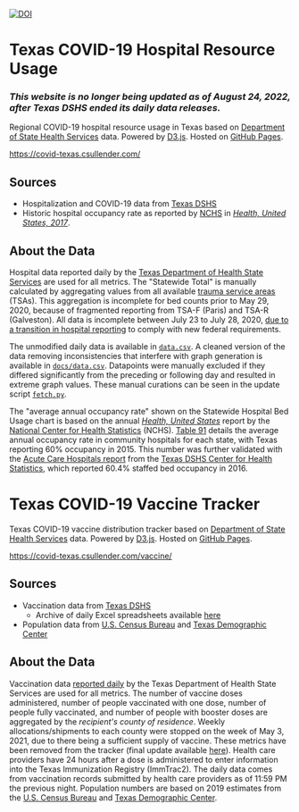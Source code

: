 [![DOI](https://zenodo.org/badge/DOI/10.5281/zenodo.5501307.svg)](https://doi.org/10.5281/zenodo.5501307)

# Texas COVID-19 Hospital Resource Usage

### _This website is no longer being updated as of August 24, 2022, after Texas DSHS ended its daily data releases._

Regional COVID-19 hospital resource usage in Texas based on [Department of State Health Services](https://dshs.texas.gov/) data. Powered by [D3.js](https://d3js.org/). Hosted on [GitHub Pages](https://pages.github.com/).

https://covid-texas.csullender.com/

## Sources

* Hospitalization and COVID-19 data from [Texas DSHS](https://www.dshs.state.tx.us/coronavirus/additionaldata/)
* Historic hospital occupancy rate as reported by [NCHS](https://www.cdc.gov/nchs/index.htm) in [_Health, United States, 2017_](https://www.cdc.gov/nchs/hus/contents2017.htm#Table_091).

## About the Data

Hospital data reported daily by the [Texas Department of Health State Services](https://dshs.texas.gov/) are used for all metrics. The "Statewide Total" is manually calculated by aggregating values from all available [trauma service areas](https://www.dshs.texas.gov/emstraumasystems/etrarac.shtm) (TSAs). This aggregation is incomplete for bed counts prior to May 29, 2020, because of fragmented reporting from TSA-F (Paris) and TSA-R (Galveston). All data is incomplete between July 23 to July 28, 2020, [due to a transition in hospital reporting](https://www.kxan.com/news/coronavirus/hospitalizations/18-of-texas-hospitals-arent-reporting-complete-data-dshs-says/) to comply with new federal requirements.

The unmodified daily data is available in [`data.csv`](data.csv). A cleaned version of the data removing inconsistencies that interfere with graph generation is available in [`docs/data.csv`](docs/data.csv). Datapoints were manually excluded if they differed significantly from the preceding or following day and resulted in extreme graph values. These manual curations can be seen in the update script [`fetch.py`](fetch.py).

The "average annual occupancy rate" shown on the Statewide Hospital Bed Usage chart is based on the annual [_Health, United States_](https://www.cdc.gov/nchs/hus/index.htm) report by the [National Center for Health Statistics](https://www.cdc.gov/nchs/index.htm) (NCHS). [Table 91](https://www.cdc.gov/nchs/hus/contents2017.htm#Table_091) details the average annual occupancy rate in community hospitals for each state, with Texas reporting 60% occupancy in 2015. This number was further validated with the [Acute Care Hospitals report](https://dshs.texas.gov/chs/hosp/hosp5/) from the [Texas DSHS Center for Health Statistics](https://www.dshs.state.tx.us/chs/), which reported 60.4% staffed bed occupancy in 2016.


# Texas COVID-19 Vaccine Tracker

Texas COVID-19 vaccine distribution tracker based on [Department of State Health Services](https://dshs.texas.gov/) data. Powered by [D3.js](https://d3js.org/). Hosted on [GitHub Pages](https://pages.github.com/).

https://covid-texas.csullender.com/vaccine/

## Sources

* Vaccination data from [Texas DSHS](https://www.dshs.state.tx.us/coronavirus/additionaldata/)
  * Archive of daily Excel spreadsheets available [here](https://github.com/shiruken/covid-texas-data/tree/main/AccessibleVaccineDashboardData)
* Population data from [U.S. Census Bureau](https://www.census.gov/data/tables/time-series/demo/popest/2010s-counties-detail.html) and [Texas Demographic Center](https://demographics.texas.gov/Data/TPEPP/Estimates/)

## About the Data

Vaccination data [reported daily](https://tabexternal.dshs.texas.gov/t/THD/views/COVID-19VaccineinTexasDashboard/Summary) by the Texas Department of Health State Services are used for all metrics. The number of vaccine doses administered, number of people vaccinated with one dose, number of people fully vaccinated, and number of people with booster doses are aggregated by the *recipient's county of residence*. Weekly allocations/shipments to each county were stopped on the week of May 3, 2021, due to there being a sufficient supply of vaccine. These metrics have been removed from the tracker (final update available [here](https://github.com/shiruken/covid-texas/blob/73c6a5f41c4f01005f89c4dfdb43b8665307dc2b/data.csv)). Health care providers have 24 hours after a dose is administered to enter information into the Texas Immunization Registry (ImmTrac2). The daily data comes from vaccination records submitted by health care providers as of 11:59 PM the previous night. Population numbers are based on 2019 estimates from the [U.S. Census Bureau](https://www.census.gov/data/tables/time-series/demo/popest/2010s-counties-detail.html) and [Texas Demographic Center](https://demographics.texas.gov/Data/TPEPP/Estimates/).
